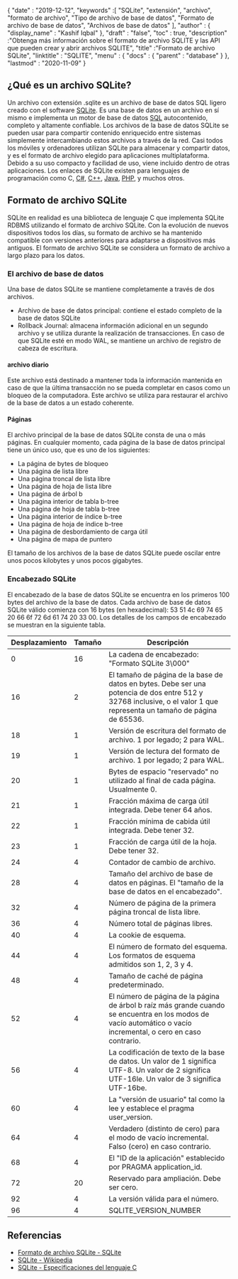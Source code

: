 {
  "date" : "2019-12-12",
  "keywords" :[ "SQLite", "extensión", "archivo", "formato de archivo", "Tipo de archivo de base de datos", "Formato de archivo de base de datos", "Archivos de base de datos" ],
  "author" : {
    "display_name" : "Kashif Iqbal"
},
  "draft" : "false",
  "toc" : true,
  "description" :"Obtenga más información sobre el formato de archivo SQLITE y las API que pueden crear y abrir archivos SQLITE",
  "title" :"Formato de archivo SQLite",
  "linktitle" : "SQLITE",
  "menu" : {
    "docs" : {
      "parent" : "database"
}
},
  "lastmod" : "2020-11-09"
}

## ¿Qué es un archivo SQLite?

Un archivo con extensión .sqlite es un archivo de base de datos SQL ligero creado con el software [SQLite](https://www.sqlite.org/index.html). Es una base de datos en un archivo en sí mismo e implementa un motor de base de datos [SQL](/es/database/sql/) autocontenido, completo y altamente confiable. Los archivos de la base de datos SQLite se pueden usar para compartir contenido enriquecido entre sistemas simplemente intercambiando estos archivos a través de la red. Casi todos los móviles y ordenadores utilizan SQLite para almacenar y compartir datos, y es el formato de archivo elegido para aplicaciones multiplataforma. Debido a su uso compacto y facilidad de uso, viene incluido dentro de otras aplicaciones. Los enlaces de SQLite existen para lenguajes de programación como C, [C#](/es/programming/cs), [C++](/es/programming/cpp/), [Java](/es/programming/java/), [PHP](/es/programming/php/ ), y muchos otros.

## Formato de archivo SQLite

SQLite en realidad es una biblioteca de lenguaje C que implementa SQLite RDBMS utilizando el formato de archivo SQLite. Con la evolución de nuevos dispositivos todos los días, su formato de archivo se ha mantenido compatible con versiones anteriores para adaptarse a dispositivos más antiguos. El formato de archivo SQLite se considera un formato de archivo a largo plazo para los datos.

### El archivo de base de datos

Una base de datos SQLite se mantiene completamente a través de dos archivos.
* Archivo de base de datos principal: contiene el estado completo de la base de datos SQLite
* Rollback Journal: almacena información adicional en un segundo archivo y se utiliza durante la realización de transacciones. En caso de que SQLite esté en modo WAL, se mantiene un archivo de registro de cabeza de escritura.

#### archivo diario

Este archivo está destinado a mantener toda la información mantenida en caso de que la última transacción no se pueda completar en casos como un bloqueo de la computadora. Este archivo se utiliza para restaurar el archivo de la base de datos a un estado coherente.

#### Páginas

El archivo principal de la base de datos SQLite consta de una o más páginas. En cualquier momento, cada página de la base de datos principal tiene un único uso, que es uno de los siguientes:

* La página de bytes de bloqueo
* Una página de lista libre
* Una página troncal de lista libre
* Una página de hoja de lista libre
* Una página de árbol b
* Una página interior de tabla b-tree
* Una página de hoja de tabla b-tree
* Una página interior de índice b-tree
* Una página de hoja de índice b-tree
* Una página de desbordamiento de carga útil
* Una página de mapa de puntero

El tamaño de los archivos de la base de datos SQLite puede oscilar entre unos pocos kilobytes y unos pocos gigabytes.

### Encabezado SQLite

El encabezado de la base de datos SQLite se encuentra en los primeros 100 bytes del archivo de la base de datos. Cada archivo de base de datos SQLite válido comienza con 16 bytes (en hexadecimal): 53 51 4c 69 74 65 20 66 6f 72 6d 61 74 20 33 00. Los detalles de los campos de encabezado se muestran en la siguiente tabla.

|Desplazamiento|Tamaño|Descripción|
---|---|---|
|0|16|La cadena de encabezado: "Formato SQLite 3\000"|
|16|2|El tamaño de página de la base de datos en bytes. Debe ser una potencia de dos entre 512 y 32768 inclusive, o el valor 1 que representa un tamaño de página de 65536.|
|18|1|Versión de escritura del formato de archivo. 1 por legado; 2 para WAL.|
|19|1|Versión de lectura del formato de archivo. 1 por legado; 2 para WAL.|
|20|1|Bytes de espacio "reservado" no utilizado al final de cada página. Usualmente 0.|
|21|1|Fracción máxima de carga útil integrada. Debe tener 64 años.|
|22|1|Fracción mínima de cabida útil integrada. Debe tener 32.|
|23|1|Fracción de carga útil de la hoja. Debe tener 32.|
|24|4|Contador de cambio de archivo.|
|28|4|Tamaño del archivo de base de datos en páginas. El "tamaño de la base de datos en el encabezado".|
|32|4|Número de página de la primera página troncal de lista libre.|
|36|4|Número total de páginas libres.|
|40|4|La cookie de esquema.|
|44|4|El número de formato del esquema. Los formatos de esquema admitidos son 1, 2, 3 y 4.|
|48|4|Tamaño de caché de página predeterminado.|
|52|4|El número de página de la página de árbol b raíz más grande cuando se encuentra en los modos de vacío automático o vacío incremental, o cero en caso contrario.|
|56|4|La codificación de texto de la base de datos. Un valor de 1 significa UTF-8. Un valor de 2 significa UTF-16le. Un valor de 3 significa UTF-16be.|
|60|4|La "versión de usuario" tal como la lee y establece el pragma user_version.|
|64|4|Verdadero (distinto de cero) para el modo de vacío incremental. Falso (cero) en caso contrario.|
|68|4|El "ID de la aplicación" establecido por PRAGMA application_id.|
|72|20|Reservado para ampliación. Debe ser cero.|
|92|4|La versión válida para el número.|
|96|4|SQLITE_VERSION_NUMBER|

## Referencias ##

* [Formato de archivo SQLite - SQLite](https://www.sqlite.org/fileformat2.html)
* [SQLite - Wikipedia](https://en.wikipedia.org/wiki/SQLite)
* [SQLite - Especificaciones del lenguaje C](https://www.sqlite.org/c3ref/intro.html)

